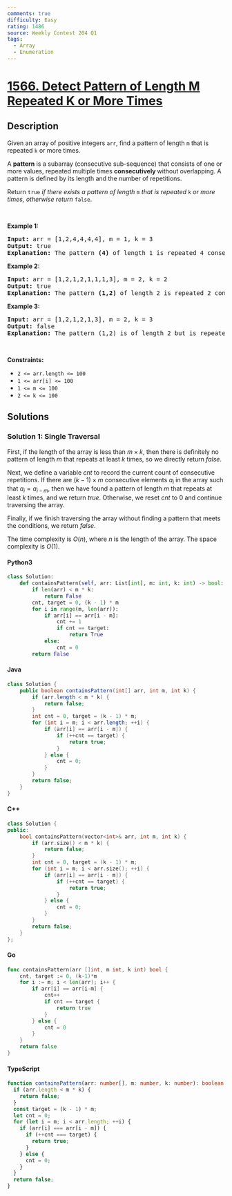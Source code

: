 ```yaml
---
comments: true
difficulty: Easy
rating: 1486
source: Weekly Contest 204 Q1
tags:
  - Array
  - Enumeration
---
```


<!-- problem:start -->

# [1566. Detect Pattern of Length M Repeated K or More Times](https://leetcode.com/problems/detect-pattern-of-length-m-repeated-k-or-more-times)

## Description

<!-- description:start -->

<p>Given an array of positive integers <code>arr</code>, find a pattern of length <code>m</code> that is repeated <code>k</code> or more times.</p>

<p>A <strong>pattern</strong> is a subarray (consecutive sub-sequence) that consists of one or more values, repeated multiple times <strong>consecutively </strong>without overlapping. A pattern is defined by its length and the number of repetitions.</p>

<p>Return <code>true</code> <em>if there exists a pattern of length</em> <code>m</code> <em>that is repeated</em> <code>k</code> <em>or more times, otherwise return</em> <code>false</code>.</p>

<p>&nbsp;</p>
<p><strong class="example">Example 1:</strong></p>

<pre>
<strong>Input:</strong> arr = [1,2,4,4,4,4], m = 1, k = 3
<strong>Output:</strong> true
<strong>Explanation: </strong>The pattern <strong>(4)</strong> of length 1 is repeated 4 consecutive times. Notice that pattern can be repeated k or more times but not less.
</pre>

<p><strong class="example">Example 2:</strong></p>

<pre>
<strong>Input:</strong> arr = [1,2,1,2,1,1,1,3], m = 2, k = 2
<strong>Output:</strong> true
<strong>Explanation: </strong>The pattern <strong>(1,2)</strong> of length 2 is repeated 2 consecutive times. Another valid pattern <strong>(2,1) is</strong> also repeated 2 times.
</pre>

<p><strong class="example">Example 3:</strong></p>

<pre>
<strong>Input:</strong> arr = [1,2,1,2,1,3], m = 2, k = 3
<strong>Output:</strong> false
<strong>Explanation: </strong>The pattern (1,2) is of length 2 but is repeated only 2 times. There is no pattern of length 2 that is repeated 3 or more times.
</pre>

<p>&nbsp;</p>
<p><strong>Constraints:</strong></p>

<ul>
	<li><code>2 &lt;= arr.length &lt;= 100</code></li>
	<li><code>1 &lt;= arr[i] &lt;= 100</code></li>
	<li><code>1 &lt;= m &lt;= 100</code></li>
	<li><code>2 &lt;= k &lt;= 100</code></li>
</ul>

<!-- description:end -->

## Solutions

<!-- solution:start -->

### Solution 1: Single Traversal

First, if the length of the array is less than $m \times k$, then there is definitely no pattern of length $m$ that repeats at least $k$ times, so we directly return $\textit{false}$.

Next, we define a variable $\textit{cnt}$ to record the current count of consecutive repetitions. If there are $(k - 1) \times m$ consecutive elements $a_i$ in the array such that $a_i = a_{i - m}$, then we have found a pattern of length $m$ that repeats at least $k$ times, and we return $\textit{true}$. Otherwise, we reset $\textit{cnt}$ to $0$ and continue traversing the array.

Finally, if we finish traversing the array without finding a pattern that meets the conditions, we return $\textit{false}$.

The time complexity is $O(n)$, where $n$ is the length of the array. The space complexity is $O(1)$.

<!-- tabs:start -->

#### Python3

```python
class Solution:
    def containsPattern(self, arr: List[int], m: int, k: int) -> bool:
        if len(arr) < m * k:
            return False
        cnt, target = 0, (k - 1) * m
        for i in range(m, len(arr)):
            if arr[i] == arr[i - m]:
                cnt += 1
                if cnt == target:
                    return True
            else:
                cnt = 0
        return False
```

#### Java

```java
class Solution {
    public boolean containsPattern(int[] arr, int m, int k) {
        if (arr.length < m * k) {
            return false;
        }
        int cnt = 0, target = (k - 1) * m;
        for (int i = m; i < arr.length; ++i) {
            if (arr[i] == arr[i - m]) {
                if (++cnt == target) {
                    return true;
                }
            } else {
                cnt = 0;
            }
        }
        return false;
    }
}
```

#### C++

```cpp
class Solution {
public:
    bool containsPattern(vector<int>& arr, int m, int k) {
        if (arr.size() < m * k) {
            return false;
        }
        int cnt = 0, target = (k - 1) * m;
        for (int i = m; i < arr.size(); ++i) {
            if (arr[i] == arr[i - m]) {
                if (++cnt == target) {
                    return true;
                }
            } else {
                cnt = 0;
            }
        }
        return false;
    }
};
```

#### Go

```go
func containsPattern(arr []int, m int, k int) bool {
	cnt, target := 0, (k-1)*m
	for i := m; i < len(arr); i++ {
		if arr[i] == arr[i-m] {
			cnt++
			if cnt == target {
				return true
			}
		} else {
			cnt = 0
		}
	}
	return false
}
```

#### TypeScript

```ts
function containsPattern(arr: number[], m: number, k: number): boolean {
  if (arr.length < m * k) {
    return false;
  }
  const target = (k - 1) * m;
  let cnt = 0;
  for (let i = m; i < arr.length; ++i) {
    if (arr[i] === arr[i - m]) {
      if (++cnt === target) {
        return true;
      }
    } else {
      cnt = 0;
    }
  }
  return false;
}
```

<!-- tabs:end -->

<!-- solution:end -->

<!-- problem:end -->
